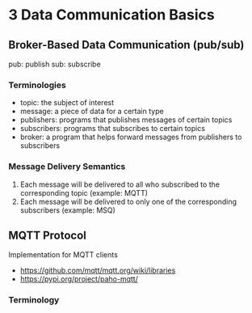 # 3 Data Communication Basics

## Broker-Based Data Communication (pub/sub)

pub: publish
sub: subscribe

### Terminologies

- topic: the subject of interest
- message: a piece of data for a certain type
- publishers: programs that publishes messages of certain topics
- subscribers: programs that subscribes to certain topics
- broker: a program that helps forward messages from publishers to subscribers

### Message Delivery Semantics

1. Each message will be delivered to all who subscribed to the corresponding topic (example: MQTT)
2. Each message will be delivered to only one of the corresponding subscribers (example: MSQ)

## MQTT Protocol

Implementation for MQTT clients
- https://github.com/mqtt/mqtt.org/wiki/libraries
- https://pypi.org/project/paho-mqtt/

### Terminology


